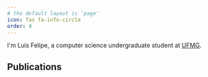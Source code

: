 ```yaml
---
# the default layout is 'page'
icon: fas fa-info-circle
order: 4
---
```


I'm Luís Felipe, a computer science undergraduate student at [UFMG](https://ufmg.br/).


## Publications


